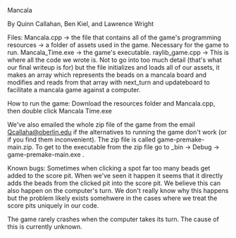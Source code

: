 Mancala

By Quinn Callahan, Ben Kiel, and Lawrence Wright

Files: 
Mancala.cpp -> the file that contains all of the game's programming
resources -> a folder of assets used in the game. Necessary for the game to run.
Mancala_Time.exe -> the game's executable. 
raylib_game.cpp -> This is where all the code we wrote is. Not to go into too much detail (that's what our final writeup is for) but the file initializes and loads all of our assets, it makes an array which represents the beads on a mancala board and modifies and reads from that array with next_turn and updateboard to facilitate a mancala game against a computer.

How to run the game:
Download the resources folder and Mancala.cpp, then double click Mancala Time.exe

We've also emailed the whole zip file of the game from the email Qcallaha@oberlin.edu if the alternatives to running the game don't work (or if you find them inconvenient). The zip file is called game-premake-main.zip. To get to the executable from the zip file go to _bin -> Debug -> game-premake-main.exe .

Known bugs:
Sometimes when clicking a spot far too many beads get added to the score pit. When we've seen it happen it seems that it directly adds the beads from the clicked pit into the score pit. We believe this can also happen on the computer's turn. We don't really know why this happens but the problem likely exists somehwere in the cases where we treat the score pits uniquely in our code.

The game rarely crashes when the computer takes its turn. The cause of this is currently unknown.
